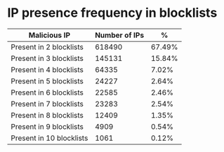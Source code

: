 # IP presence frequency in blocklists
| Malicious IP | Number of IPs | % |
|----|----|----|
| Present in 2 blocklists | 618490 | 67.49% |
| Present in 3 blocklists | 145131 | 15.84% |
| Present in 4 blocklists | 64335 | 7.02% |
| Present in 5 blocklists | 24227 | 2.64% |
| Present in 6 blocklists | 22585 | 2.46% |
| Present in 7 blocklists | 23283 | 2.54% |
| Present in 8 blocklists | 12409 | 1.35% |
| Present in 9 blocklists | 4909 | 0.54% |
| Present in 10 blocklists | 1061 | 0.12% |
